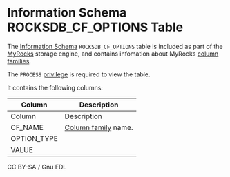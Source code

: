 # Information Schema ROCKSDB\_CF\_OPTIONS Table

The [Information Schema](../../) `ROCKSDB_CF_OPTIONS` table is included as part of the [MyRocks](../../../../../../../server-usage/storage-engines/myrocks/) storage engine, and contains infomation about MyRocks [column families](../../../../../../../server-usage/storage-engines/myrocks/myrocks-column-families.md).

The `PROCESS` [privilege](../../../../../account-management-sql-statements/grant.md) is required to view the table.

It contains the following columns:

| Column       | Description                                                                                                 |
| ------------ | ----------------------------------------------------------------------------------------------------------- |
| Column       | Description                                                                                                 |
| CF\_NAME     | [Column family](../../../../../../../server-usage/storage-engines/myrocks/myrocks-column-families.md) name. |
| OPTION\_TYPE |                                                                                                             |
| VALUE        |                                                                                                             |

CC BY-SA / Gnu FDL
